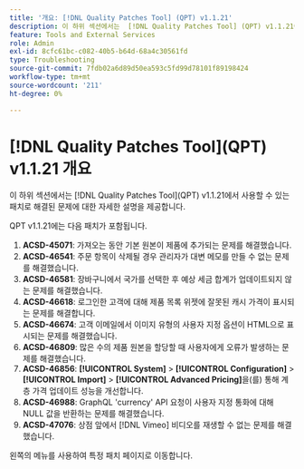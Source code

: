 ```yaml
---
title: '개요: [!DNL Quality Patches Tool] (QPT) v1.1.21'
description: 이 하위 섹션에서는  [!DNL Quality Patches Tool] (QPT) v1.1.21에서 사용할 수 있는 패치로 해결된 문제에 대한 자세한 설명을 제공합니다.
feature: Tools and External Services
role: Admin
exl-id: 8cfc61bc-c082-40b5-b64d-68a4c30561fd
type: Troubleshooting
source-git-commit: 7fdb02a6d89d50ea593c5fd99d78101f89198424
workflow-type: tm+mt
source-wordcount: '211'
ht-degree: 0%

---
```


# [!DNL Quality Patches Tool]&#x200B;(QPT) v1.1.21 개요

이 하위 섹션에서는 [!DNL Quality Patches Tool]&#x200B;(QPT) v1.1.21에서 사용할 수 있는 패치로 해결된 문제에 대한 자세한 설명을 제공합니다.

QPT v1.1.21에는 다음 패치가 포함됩니다.

1. **ACSD-45071**: 가져오는 동안 기본 원본이 제품에 추가되는 문제를 해결했습니다.
1. **ACSD-46541**: 주문 항목이 삭제될 경우 관리자가 대변 메모를 만들 수 없는 문제를 해결했습니다.
1. **ACSD-46581**: 장바구니에서 국가를 선택한 후 예상 세금 합계가 업데이트되지 않는 문제를 해결했습니다.
1. **ACSD-46618**: 로그인한 고객에 대해 제품 목록 위젯에 잘못된 캐시 가격이 표시되는 문제를 해결합니다.
1. **ACSD-46674**: 고객 이메일에서 이미지 유형의 사용자 지정 옵션이 HTML으로 표시되는 문제를 해결했습니다.
1. **ACSD-46809**: 많은 수의 제품 원본을 할당할 때 사용자에게 오류가 발생하는 문제를 해결했습니다.
1. **ACSD-46856**: **[!UICONTROL System]** > **[!UICONTROL Configuration]** > **[!UICONTROL Import]** > **[!UICONTROL Advanced Pricing]**&#x200B;을(를) 통해 계층 가격 업데이트 성능을 개선합니다.
1. **ACSD-46988**: GraphQL &#39;currency&#39; API 요청이 사용자 지정 통화에 대해 NULL 값을 반환하는 문제를 해결했습니다.
1. **ACSD-47076**: 상점 앞에서 [!DNL Vimeo] 비디오를 재생할 수 없는 문제를 해결했습니다.

왼쪽의 메뉴를 사용하여 특정 패치 페이지로 이동합니다.
